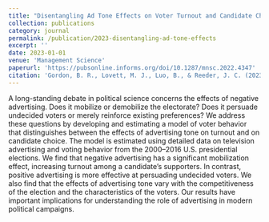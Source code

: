 ```yaml
---
title: "Disentangling Ad Tone Effects on Voter Turnout and Candidate Choice in Presidential Elections"
collection: publications
category: journal
permalink: /publication/2023-disentangling-ad-tone-effects
excerpt: ''
date: 2023-01-01
venue: 'Management Science'
paperurl: 'https://pubsonline.informs.org/doi/10.1287/mnsc.2022.4347'
citation: 'Gordon, B. R., Lovett, M. J., Luo, B., & Reeder, J. C. (2023). &quot;Disentangling Ad Tone Effects on Voter Turnout and Candidate Choice in Presidential Elections.&quot; <i>Management Science</i>. 69(1), 220-243.'
---
```


A long-standing debate in political science concerns the effects of negative advertising. Does it mobilize or demobilize the electorate? Does it persuade undecided voters or merely reinforce existing preferences? We address these questions by developing and estimating a model of voter behavior that distinguishes between the effects of advertising tone on turnout and on candidate choice. The model is estimated using detailed data on television advertising and voting behavior from the 2000–2016 U.S. presidential elections. We find that negative advertising has a significant mobilization effect, increasing turnout among a candidate’s supporters. In contrast, positive advertising is more effective at persuading undecided voters. We also find that the effects of advertising tone vary with the competitiveness of the election and the characteristics of the voters. Our results have important implications for understanding the role of advertising in modern political campaigns.